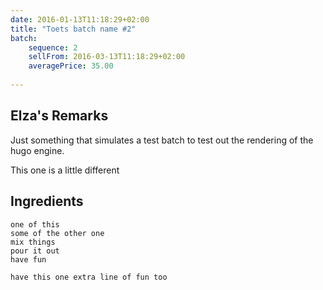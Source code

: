 ```yaml
---
date: 2016-01-13T11:18:29+02:00
title: "Toets batch name #2"
batch:
    sequence: 2
    sellFrom: 2016-03-13T11:18:29+02:00
    averagePrice: 35.00
   
---
```


## Elza's Remarks

Just something that simulates a test batch to test out the rendering of the hugo engine.

This one is a little different

## Ingredients

```
one of this
some of the other one
mix things
pour it out
have fun

have this one extra line of fun too
```
